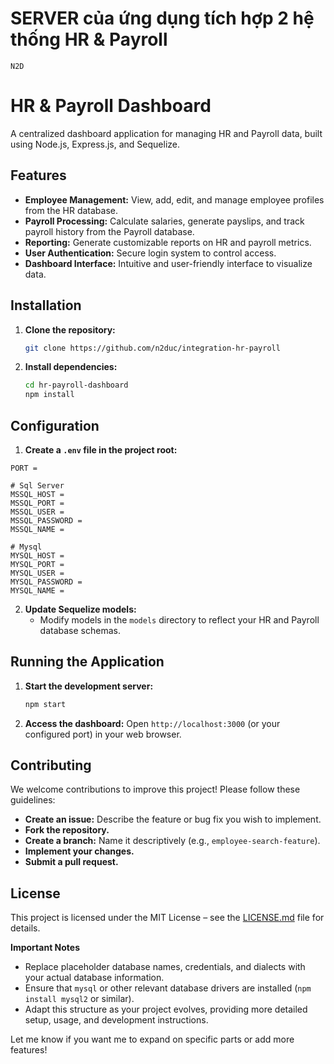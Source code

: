 # SERVER của ứng dụng tích hợp 2 hệ thống HR & Payroll

`N2D`

# HR & Payroll Dashboard 

A centralized dashboard application for managing HR and Payroll data, built using Node.js, Express.js, and Sequelize.

## Features

* **Employee Management:** View, add, edit, and manage employee profiles from the HR database.
* **Payroll Processing:** Calculate salaries, generate payslips, and track payroll history from the Payroll database.
* **Reporting:** Generate customizable reports on HR and payroll metrics.
* **User Authentication:** Secure login system to control access.
* **Dashboard Interface:** Intuitive and user-friendly interface to visualize data.

## Installation

1. **Clone the repository:**
   ```bash
   git clone https://github.com/n2duc/integration-hr-payroll
   ```

2. **Install dependencies:**
   ```bash
   cd hr-payroll-dashboard
   npm install 
   ```

## Configuration

1. **Create a `.env` file in the project root:**
  ```
  PORT = 

  # Sql Server
  MSSQL_HOST = 
  MSSQL_PORT = 
  MSSQL_USER = 
  MSSQL_PASSWORD = 
  MSSQL_NAME = 

  # Mysql
  MYSQL_HOST = 
  MYSQL_PORT = 
  MYSQL_USER = 
  MYSQL_PASSWORD = 
  MYSQL_NAME = 
  ```

2. **Update Sequelize models:**
   * Modify models in the `models` directory to reflect your HR and Payroll database schemas.

## Running the Application

1. **Start the development server:**
   ```bash
   npm start
   ```

2. **Access the dashboard:** 
    Open `http://localhost:3000` (or your configured port) in your web browser.

## Contributing

We welcome contributions to improve this project! Please follow these guidelines:

* **Create an issue:** Describe the feature or bug fix you wish to implement.
* **Fork the repository.**
* **Create a branch:**  Name it descriptively (e.g., `employee-search-feature`).
* **Implement your changes.**
* **Submit a pull request.**

## License

This project is licensed under the MIT License – see the [LICENSE.md](LICENSE.md) file for details.

**Important Notes**

* Replace placeholder database names, credentials, and dialects with your actual database information.
* Ensure that `mysql` or other relevant database drivers are installed (`npm install mysql2` or similar).
* Adapt this structure as your project evolves, providing more detailed setup, usage, and development instructions. 

Let me know if you want me to expand on specific parts or add more features! 